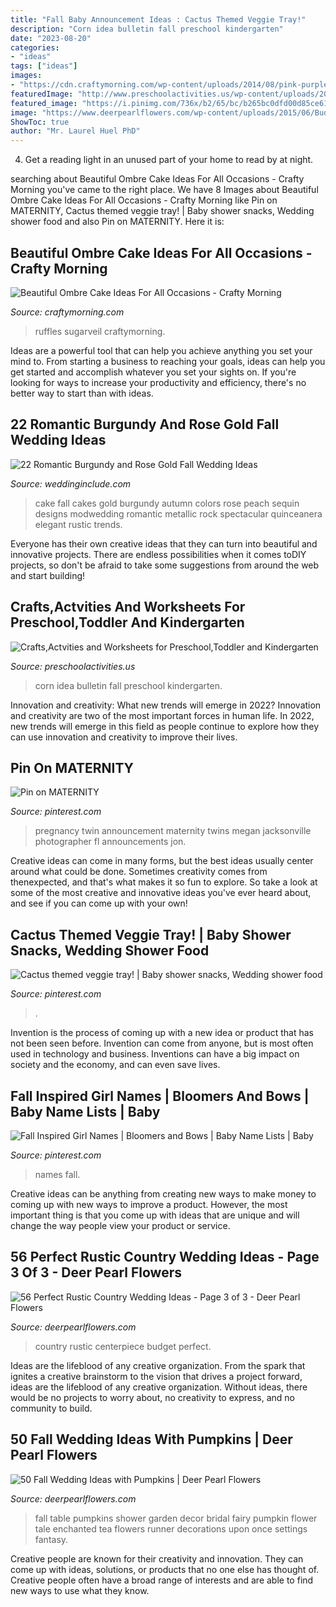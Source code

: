 ```yaml
---
title: "Fall Baby Announcement Ideas : Cactus Themed Veggie Tray!"
description: "Corn idea bulletin fall preschool kindergarten"
date: "2023-08-20"
categories:
- "ideas"
tags: ["ideas"]
images:
- "https://cdn.craftymorning.com/wp-content/uploads/2014/08/pink-purple-ombre-baby-shower-cake.jpg"
featuredImage: "http://www.preschoolactivities.us/wp-content/uploads/2017/10/corn-bulletin-board-idea.jpg"
featured_image: "https://i.pinimg.com/736x/b2/65/bc/b265bc0dfd00d85ce61a7525083aba5d.jpg"
image: "https://www.deerpearlflowers.com/wp-content/uploads/2015/06/Budget-Country-Wedding-Centerpiece-Ideas.jpg"
ShowToc: true
author: "Mr. Laurel Huel PhD"
---
```



4. Get a reading light in an unused part of your home to read by at night.

	

		
searching about Beautiful Ombre Cake Ideas For All Occasions - Crafty Morning you've came to the right place. We have 8 Images about Beautiful Ombre Cake Ideas For All Occasions - Crafty Morning like Pin on MATERNITY, Cactus themed veggie tray! | Baby shower snacks, Wedding shower food and also Pin on MATERNITY. Here it is:
		
    
## Beautiful Ombre Cake Ideas For All Occasions - Crafty Morning

<img loading=lazy src="https://cdn.craftymorning.com/wp-content/uploads/2014/08/pink-purple-ombre-baby-shower-cake.jpg" onerror="this.onerror=null;this.src='https://tse2.mm.bing.net/th?id=OIP.nGQlb_tpB7iKcn1NJK7grgHaLI&amp;pid=15.1';" alt="Beautiful Ombre Cake Ideas For All Occasions - Crafty Morning">

_Source: craftymorning.com_

>ruffles sugarveil craftymorning. 

	

Ideas are a powerful tool that can help you achieve anything you set your mind to. From starting a business to reaching your goals, ideas can help you get started and accomplish whatever you set your sights on. If you're looking for ways to increase your productivity and efficiency, there's no better way to start than with ideas.

    
## 22 Romantic Burgundy And Rose Gold Fall Wedding Ideas

<img loading=lazy src="http://www.weddinginclude.com/wp-content/uploads/2017/07/gold-and-burgundy-fall-wedding-cakes-with-glittery-600x902.jpg" onerror="this.onerror=null;this.src='https://tse1.mm.bing.net/th?id=OIP.QYRjlKS3zHoKjcdc3Yt63QHaLI&amp;pid=15.1';" alt="22 Romantic Burgundy and Rose Gold Fall Wedding Ideas">

_Source: weddinginclude.com_

>cake fall cakes gold burgundy autumn colors rose peach sequin designs modwedding romantic metallic rock spectacular quinceanera elegant rustic trends. 

	

Everyone has their own creative ideas that they can turn into beautiful and innovative projects. There are endless possibilities when it comes toDIY projects, so don't be afraid to take some suggestions from around the web and start building!

    
## Crafts,Actvities And Worksheets For Preschool,Toddler And Kindergarten

<img loading=lazy src="http://www.preschoolactivities.us/wp-content/uploads/2017/10/corn-bulletin-board-idea.jpg" onerror="this.onerror=null;this.src='https://tse4.mm.bing.net/th?id=OIP.puNMZ4jDocilDcm399LDfAHaNJ&amp;pid=15.1';" alt="Crafts,Actvities and Worksheets for Preschool,Toddler and Kindergarten">

_Source: preschoolactivities.us_

>corn idea bulletin fall preschool kindergarten. 

	

Innovation and creativity: What new trends will emerge in 2022?
Innovation and creativity are two of the most important forces in human life. In 2022, new trends will emerge in this field as people continue to explore how they can use innovation and creativity to improve their lives.

    
## Pin On MATERNITY

<img loading=lazy src="https://i.pinimg.com/736x/ce/c5/2c/cec52c4fdf5c0094850341e5c16b9eb9--twin-pregnancy-announcements-twins-announcement-ideas.jpg" onerror="this.onerror=null;this.src='https://tse1.mm.bing.net/th?id=OIP.S1IvXOW-ldJ0HdZV4tVQqgHaLy&amp;pid=15.1';" alt="Pin on MATERNITY">

_Source: pinterest.com_

>pregnancy twin announcement maternity twins megan jacksonville photographer fl announcements jon. 

	

Creative ideas can come in many forms, but the best ideas usually center around what could be done. Sometimes creativity comes from thenexpected, and that's what makes it so fun to explore. So take a look at some of the most creative and innovative ideas you've ever heard about, and see if you can come up with your own!

    
## Cactus Themed Veggie Tray! | Baby Shower Snacks, Wedding Shower Food

<img loading=lazy src="https://i.pinimg.com/736x/21/2e/50/212e504c75198e36e6a2521dba41793b.jpg" onerror="this.onerror=null;this.src='https://tse4.mm.bing.net/th?id=OIP.EXOO-MWHu_H_UIHpYuT0ygHaJ3&amp;pid=15.1';" alt="Cactus themed veggie tray! | Baby shower snacks, Wedding shower food">

_Source: pinterest.com_

>. 

	

Invention is the process of coming up with a new idea or product that has not been seen before. Invention can come from anyone, but is most often used in technology and business. Inventions can have a big impact on society and the economy, and can even save lives.

    
## Fall Inspired Girl Names | Bloomers And Bows | Baby Name Lists | Baby

<img loading=lazy src="https://i.pinimg.com/736x/b2/65/bc/b265bc0dfd00d85ce61a7525083aba5d.jpg" onerror="this.onerror=null;this.src='https://tse4.mm.bing.net/th?id=OIP.Vro_jBmun6Rt8YYicg_rZwHaLG&amp;pid=15.1';" alt="Fall Inspired Girl Names | Bloomers and Bows | Baby Name Lists | Baby">

_Source: pinterest.com_

>names fall. 

	

Creative ideas can be anything from creating new ways to make money to coming up with new ways to improve a product. However, the most important thing is that you come up with ideas that are unique and will change the way people view your product or service.

    
## 56 Perfect Rustic Country Wedding Ideas - Page 3 Of 3 - Deer Pearl Flowers

<img loading=lazy src="https://www.deerpearlflowers.com/wp-content/uploads/2015/06/Budget-Country-Wedding-Centerpiece-Ideas.jpg" onerror="this.onerror=null;this.src='https://tse2.mm.bing.net/th?id=OIP.tDCFfZZhmCtZiMpCqz6wZQHaK4&amp;pid=15.1';" alt="56 Perfect Rustic Country Wedding Ideas - Page 3 of 3 - Deer Pearl Flowers">

_Source: deerpearlflowers.com_

>country rustic centerpiece budget perfect. 

	

Ideas are the lifeblood of any creative organization. From the spark that ignites a creative brainstorm to the vision that drives a project forward, ideas are the lifeblood of any creative organization. Without ideas, there would be no projects to worry about, no creativity to express, and no community to build.

    
## 50 Fall Wedding Ideas With Pumpkins | Deer Pearl Flowers

<img loading=lazy src="http://www.deerpearlflowers.com/wp-content/uploads/2015/08/once-upon-a-time-fairy-tale-fantasy-enchanted-garden-baby-shower-flower-table-runner-with-pumpkins.jpg" onerror="this.onerror=null;this.src='https://tse3.mm.bing.net/th?id=OIP.h8eskqvM3xICICI31AOkoQHaLH&amp;pid=15.1';" alt="50 Fall Wedding Ideas with Pumpkins | Deer Pearl Flowers">

_Source: deerpearlflowers.com_

>fall table pumpkins shower garden decor bridal fairy pumpkin flower tale enchanted tea flowers runner decorations upon once settings fantasy. 

	

Creative people are known for their creativity and innovation. They can come up with ideas, solutions, or products that no one else has thought of. Creative people often have a broad range of interests and are able to find new ways to use what they know.

